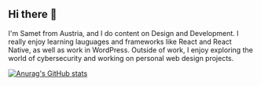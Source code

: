 ## Hi there 👋

I'm Samet from Austria, and I do content on Design and Development. I really enjoy learning lauguages and frameworks like React and React Native, as well as work in WordPress.
Outside of work, I enjoy exploring the world of cybersecurity and working on personal web design projects.

[![Anurag's GitHub stats](https://github-readme-stats.vercel.app/api?username=samettk)](https://github.com/SametTK/github-readme-stats)
